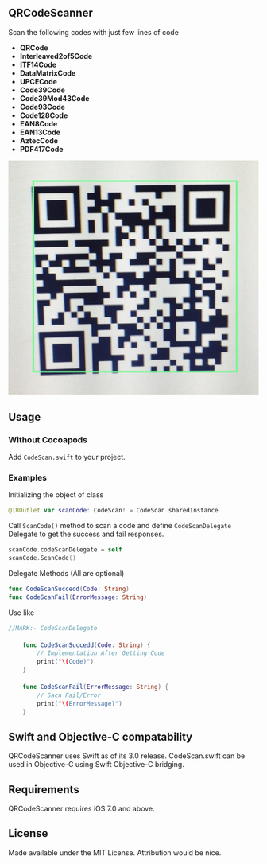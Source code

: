 ## QRCodeScanner

Scan the following codes with just few lines of code

* **QRCode**
* **Interleaved2of5Code**
* **ITF14Code**
* **DataMatrixCode**
* **UPCECode**
* **Code39Code**
* **Code39Mod43Code**
* **Code93Code**
* **Code128Code**
* **EAN8Code**
* **EAN13Code**
* **AztecCode**
* **PDF417Code**

![Default](https://github.com/kapilahuja-systematix/CodeScanner/blob/master/QRScanner/QrScan.jpg)

## Usage

### Without Cocoapods

Add `CodeScan.swift` to your project.

### Examples

Initializing the object of class

```swift
@IBOutlet var scanCode: CodeScan! = CodeScan.sharedInstance
```

Call `ScanCode()` method to scan a code and define `CodeScanDelegate` Delegate to get the success and fail responses.

```swift
scanCode.codeScanDelegate = self
scanCode.ScanCode()
```

Delegate Methods (All are optional)

```swift
func CodeScanSuccedd(Code: String)
func CodeScanFail(ErrorMessage: String)
```

Use like

```swift
//MARK:- CodeScanDelegate
    
    func CodeScanSuccedd(Code: String) {
        // Implementation After Getting Code
        print("\(Code)")
    }
    
    func CodeScanFail(ErrorMessage: String) {
        // Sacn Fail/Error
        print("\(ErrorMessage)")
    }

``````

## Swift and Objective-C compatability

QRCodeScanner uses Swift as of its 3.0 release. CodeScan.swift can be used in Objective-C using Swift Objective-C bridging.

## Requirements

QRCodeScanner requires iOS 7.0 and above.

## License

Made available under the MIT License. Attribution would be nice.
